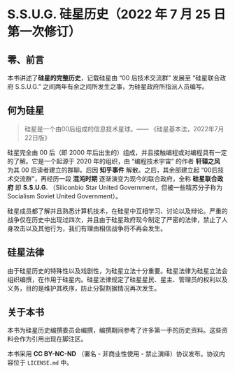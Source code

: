 # S.S.U.G. 硅星历史（2022 年 7 月 25 日第一次修订）

## 零、前言

本书讲述了**硅星的完整历史**，记载硅星由 “00 后技术交流群” 发展至 “硅星联合政府 S.S.U.G.” 之间两年有余之间所发生之事，为硅星政府所指派人员编写。

## 何为硅星

> 硅星是一个由00后组成的信息技术星球。—— 《硅星基本法，2022年7月22日版》

硅星完全由 00 后（即 2000 年后出生的）组成，并且接触编程或对编程具有一定的了解。它是一个起源于 2020 年的组织，由 “编程技术宇宙” 的作者 **轩辕之风** 为其 00 后读者建立的群聊。后因 **知乎事件**  解散。之后，其余部建立起 “00后技术交流群”，再经历一段 **混沌时期** 逐渐演变为现今的联合政府，全称 **硅星联合政府** 即 **S.S.U.G.** （Siliconbio Star United Government，但被一些精苏分子称为 Socialism Soviet United Government）。

硅星成员都了解并且熟悉计算机技术，在硅星中互相学习、讨论以及辩论。严重的战争仅在历史中出现过四次，并且由于硅星政府现今制定了严密的法律，禁止了人身攻击以及其他行为，我们有理由相信战争将不再会发生。

## 硅星法律

由于硅星历史的特殊性以及戏剧性，为硅星立法十分重要。硅星法律为硅星立法会组织编撰，在作用于硅星内。硅星法律规定了硅星星民、星主、管理员的权利以及义务，目的是维护其秩序，防止分裂割据情况再次发生。

## 关于本书

本书为硅星历史编撰委员会编撰，编撰期间参考了许多第一手的历史资料。这些资料会作为引用出现在脚注区。

本书采用 **CC BY-NC-ND** （署名 - 非商业性使用 - 禁止演绎）协议发布。协议内容位于 `LICENSE.md` 中。

